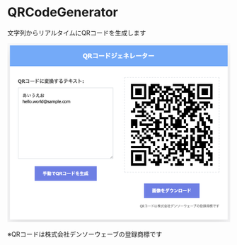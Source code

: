 # QRCodeGenerator
文字列からリアルタイムにQRコードを生成します

<img src="documents/qrcode_gen_image.png" width="600">

※QRコードは株式会社デンソーウェーブの登録商標です
